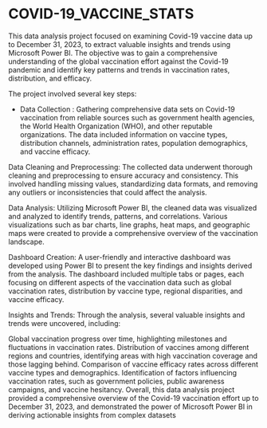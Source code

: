 # COVID-19_VACCINE_STATS

This data analysis project focused on examining Covid-19 vaccine data up to December 31, 2023, to extract valuable insights and trends using Microsoft Power BI. The objective was to gain a comprehensive understanding of the global vaccination effort against the Covid-19 pandemic and identify key patterns and trends in vaccination rates, distribution, and efficacy.

The project involved several key steps:

- Data Collection : Gathering comprehensive data sets on Covid-19 vaccination from reliable sources such as government health agencies, the World Health Organization (WHO), and other reputable organizations. The data included information on vaccine types, distribution channels, administration rates, population demographics, and vaccine efficacy.

Data Cleaning and Preprocessing: The collected data underwent thorough cleaning and preprocessing to ensure accuracy and consistency. This involved handling missing values, standardizing data formats, and removing any outliers or inconsistencies that could affect the analysis.

Data Analysis: Utilizing Microsoft Power BI, the cleaned data was visualized and analyzed to identify trends, patterns, and correlations. Various visualizations such as bar charts, line graphs, heat maps, and geographic maps were created to provide a comprehensive overview of the vaccination landscape.

Dashboard Creation: A user-friendly and interactive dashboard was developed using Power BI to present the key findings and insights derived from the analysis. The dashboard included multiple tabs or pages, each focusing on different aspects of the vaccination data such as global vaccination rates, distribution by vaccine type, regional disparities, and vaccine efficacy.

Insights and Trends: Through the analysis, several valuable insights and trends were uncovered, including:

Global vaccination progress over time, highlighting milestones and fluctuations in vaccination rates.
Distribution of vaccines among different regions and countries, identifying areas with high vaccination coverage and those lagging behind.
Comparison of vaccine efficacy rates across different vaccine types and demographics.
Identification of factors influencing vaccination rates, such as government policies, public awareness campaigns, and vaccine hesitancy.
Overall, this data analysis project provided a comprehensive overview of the Covid-19 vaccination effort up to December 31, 2023, and demonstrated the power of Microsoft Power BI in deriving actionable insights from complex datasets
